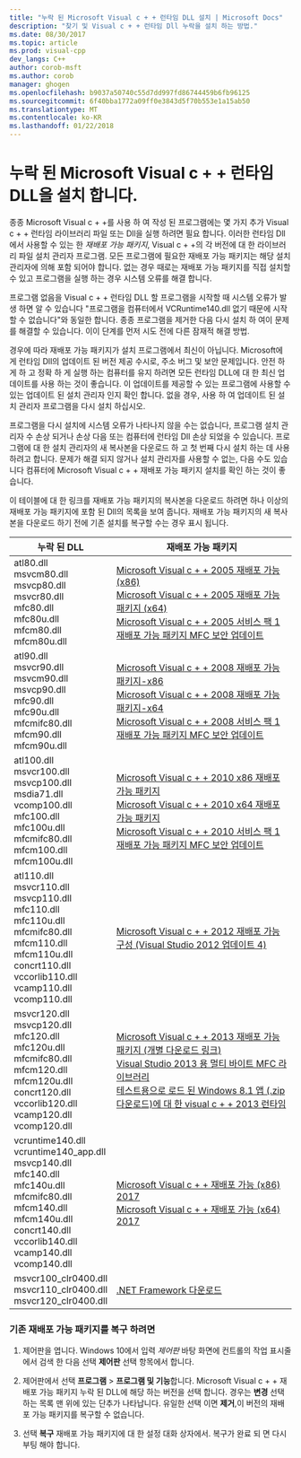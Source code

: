 ```yaml
---
title: "누락 된 Microsoft Visual c + + 런타임 DLL 설치 | Microsoft Docs"
description: "찾기 및 Visual c + + 런타임 Dll 누락을 설치 하는 방법."
ms.date: 08/30/2017
ms.topic: article
ms.prod: visual-cpp
dev_langs: C++
author: corob-msft
ms.author: corob
manager: ghogen
ms.openlocfilehash: b9037a50740c55d7dd997fd86744459b6fb96125
ms.sourcegitcommit: 6f40bba1772a09ff0e3843d5f70b553e1a15ab50
ms.translationtype: MT
ms.contentlocale: ko-KR
ms.lasthandoff: 01/22/2018
---
```

# <a name="install-a-missing-microsoft-visual-c-runtime-dll"></a>누락 된 Microsoft Visual c + + 런타임 DLL을 설치 합니다.

종종 Microsoft Visual c + +를 사용 하 여 작성 된 프로그램에는 몇 가지 추가 Visual c + + 런타임 라이브러리 파일 또는 Dll을 실행 하려면 필요 합니다. 이러한 런타임 Dll에서 사용할 수 있는 한 *재배포 가능 패키지*, Visual c + +의 각 버전에 대 한 라이브러리 파일 설치 관리자 프로그램. 모든 프로그램에 필요한 재배포 가능 패키지는 해당 설치 관리자에 의해 포함 되어야 합니다. 없는 경우 때로는 재배포 가능 패키지를 직접 설치할 수 있고 프로그램을 실행 하는 경우 시스템 오류를 해결 합니다. 

프로그램 없음을 Visual c + + 런타임 DLL 할 프로그램을 시작할 때 시스템 오류가 발생 하면 알 수 있습니다 "프로그램을 컴퓨터에서 VCRuntime140.dll 없기 때문에 시작할 수 없습니다"와 동일한 합니다. 종종 프로그램을 제거한 다음 다시 설치 하 여이 문제를 해결할 수 있습니다. 이이 단계를 먼저 시도 전에 다른 잠재적 해결 방법.

경우에 따라 재배포 가능 패키지가 설치 프로그램에서 최신이 아닙니다. Microsoft에 게 런타임 Dll의 업데이트 된 버전 제공 수시로, 주소 버그 및 보안 문제입니다. 안전 하 게 하 고 정확 하 게 실행 하는 컴퓨터를 유지 하려면 모든 런타임 DLL에 대 한 최신 업데이트를 사용 하는 것이 좋습니다. 이 업데이트를 제공할 수 있는 프로그램에 사용할 수 있는 업데이트 된 설치 관리자 인지 확인 합니다. 없을 경우, 사용 하 여 업데이트 된 설치 관리자 프로그램을 다시 설치 하십시오.

프로그램을 다시 설치에 시스템 오류가 나타나지 않을 수는 없습니다, 프로그램 설치 관리자 수 손상 되거나 손상 다음 또는 컴퓨터에 런타임 Dll 손상 되었을 수 있습니다. 프로그램에 대 한 설치 관리자의 새 복사본을 다운로드 하 고 첫 번째 다시 설치 하는 데 사용 하려고 합니다. 문제가 해결 되지 않거나 설치 관리자를 사용할 수 없는, 다음 수도 있습니다 컴퓨터에 Microsoft Visual c + + 재배포 가능 패키지 설치를 확인 하는 것이 좋습니다. 

이 테이블에 대 한 링크를 재배포 가능 패키지의 복사본을 다운로드 하려면 하나 이상의 재배포 가능 패키지에 포함 된 Dll의 목록을 보여 줍니다. 재배포 가능 패키지의 새 복사본을 다운로드 하기 전에 기존 설치를 복구할 수는 경우 표시 됩니다.

|누락 된 DLL  |재배포 가능 패키지  |
|---------|---------|
|atl80.dll<br />msvcm80.dll<br />msvcp80.dll<br />msvcr80.dll<br />mfc80.dll<br />mfc80u.dll<br />mfcm80.dll<br />mfcm80u.dll|[Microsoft Visual c + + 2005 재배포 가능 (x86)](https://www.microsoft.com/en-us/download/details.aspx?id=5638)<br />[Microsoft Visual c + + 2005 재배포 가능 패키지 (x64)](https://www.microsoft.com/en-us/download/details.aspx?id=18471)<br />[Microsoft Visual c + + 2005 서비스 팩 1 재배포 가능 패키지 MFC 보안 업데이트](https://www.microsoft.com/en-us/download/details.aspx?id=26347)|
|atl90.dll<br />msvcr90.dll<br />msvcm90.dll<br />msvcp90.dll<br />mfc90.dll<br />mfc90u.dll<br />mfcmifc80.dll<br />mfcm90.dll<br />mfcm90u.dll|[Microsoft Visual c + + 2008 재배포 가능 패키지-x86](https://www.microsoft.com/en-us/download/details.aspx?id=5582)<br />[Microsoft Visual c + + 2008 재배포 가능 패키지-x64](https://www.microsoft.com/en-us/download/details.aspx?id=2092)<br />[Microsoft Visual c + + 2008 서비스 팩 1 재배포 가능 패키지 MFC 보안 업데이트](https://www.microsoft.com/en-us/download/details.aspx?id=26368)|
|atl100.dll<br />msvcr100.dll<br />msvcp100.dll<br />msdia71.dll<br />vcomp100.dll<br />mfc100.dll<br />mfc100u.dll<br />mfcmifc80.dll<br />mfcm100.dll<br />mfcm100u.dll|[Microsoft Visual c + + 2010 x86 재배포 가능 패키지](https://www.microsoft.com/en-us/download/details.aspx?id=8328)<br />[Microsoft Visual c + + 2010 x64 재배포 가능 패키지](https://www.microsoft.com/en-us/download/details.aspx?id=13523)<br />[Microsoft Visual c + + 2010 서비스 팩 1 재배포 가능 패키지 MFC 보안 업데이트](https://www.microsoft.com/en-us/download/details.aspx?id=26999)|
|atl110.dll<br />msvcr110.dll<br />msvcp110.dll<br />mfc110.dll<br />mfc110u.dll<br />mfcmifc80.dll<br />mfcm110.dll<br />mfcm110u.dll<br />concrt110.dll<br />vccorlib110.dll<br />vcamp110.dll<br />vcomp110.dll|[Microsoft Visual c + + 2012 재배포 가능 구성 (Visual Studio 2012 업데이트 4)](https://www.microsoft.com/en-us/download/details.aspx?id=30679)|
|msvcr120.dll<br />msvcp120.dll<br />mfc120.dll<br />mfc120u.dll<br />mfcmifc80.dll<br />mfcm120.dll<br />mfcm120u.dll<br />concrt120.dll<br />vccorlib120.dll<br />vcamp120.dll<br />vcomp120.dll|[Microsoft Visual c + + 2013 재배포 가능 패키지 (개별 다운로드 링크)](https://support.microsoft.com/en-us/help/3179560/update-for-visual-c-2013-and-visual-c-redistributable-package)<br />[Visual Studio 2013 용 멀티 바이트 MFC 라이브러리](https://www.microsoft.com/en-us/download/details.aspx?id=40770)<br />[테스트용으로 로드 된 Windows 8.1 앱 (.zip 다운로드)에 대 한 visual c + + 2013 런타임](http://download.microsoft.com/download/5/F/0/5F0F8404-9329-44A9-8176-ED6F7F746F25/VCLibs_Redist_Packages.zip)|
|vcruntime140.dll<br />vcruntime140_app.dll<br />msvcp140.dll<br />mfc140.dll<br />mfc140u.dll<br />mfcmifc80.dll<br />mfcm140.dll<br />mfcm140u.dll<br />concrt140.dll<br />vccorlib140.dll<br />vcamp140.dll<br />vcomp140.dll|[Microsoft Visual c + + 재배포 가능 (x86) 2017](https://go.microsoft.com/fwlink/?LinkId=746571)<br />[Microsoft Visual c + + 재배포 가능 (x64) 2017](https://go.microsoft.com/fwlink/?LinkId=746572)|
|msvcr100_clr0400.dll<br />msvcr110_clr0400.dll<br />msvcr120_clr0400.dll|[.NET Framework 다운로드](https://www.microsoft.com/net/download/framework)|

### <a name="to-repair-an-existing-redistributable-package"></a>기존 재배포 가능 패키지를 복구 하려면

1. 제어판을 엽니다. Windows 10에서 입력 *제어판* 바탕 화면에 컨트롤의 작업 표시줄에서 검색 한 다음 선택 **제어판** 선택 항목에서 합니다.

2. 제어판에서 선택 **프로그램** > **프로그램 및 기능**합니다. Microsoft Visual c + + 재배포 가능 패키지 누락 된 DLL에 해당 하는 버전을 선택 합니다. 경우는 **변경** 선택 하는 목록 맨 위에 있는 단추가 나타납니다. 유일한 선택 이면 **제거**,이 버전의 재배포 가능 패키지를 복구할 수 없습니다.

3. 선택 **복구** 재배포 가능 패키지에 대 한 설정 대화 상자에서. 복구가 완료 되 면 다시 부팅 해야 합니다. 
